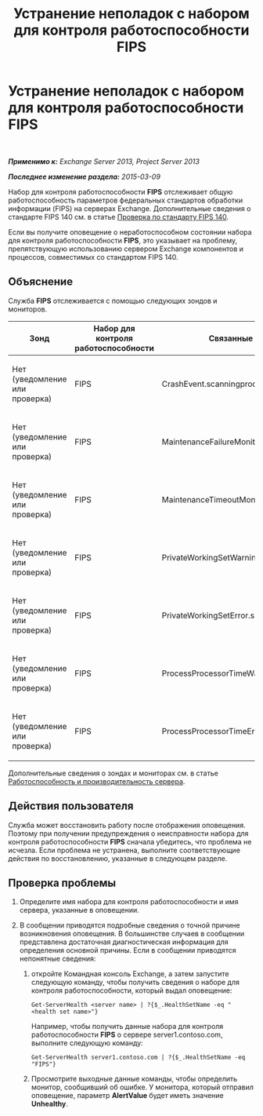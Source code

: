 ﻿---
title: Устранение неполадок с набором для контроля работоспособности FIPS
TOCTitle: Устранение неполадок с набором для контроля работоспособности FIPS
ms:assetid: 96e1b096-9cb5-426f-a84e-50d5599e4bbb
ms:mtpsurl: https://technet.microsoft.com/ru-ru/library/ms.exch.scom.fips(v=EXCHG.150)
ms:contentKeyID: 54652183
ms.date: 11/14/2015
mtps_version: v=EXCHG.150
ms.translationtype: HT
---

# Устранение неполадок с набором для контроля работоспособности FIPS

 

_**Применимо к:** Exchange Server 2013, Project Server 2013_

_**Последнее изменение раздела:** 2015-03-09_

Набор для контроля работоспособности **FIPS** отслеживает общую работоспособность параметров федеральных стандартов обработки информации (FIPS) на серверах Exchange. Дополнительные сведения о стандарте FIPS 140 см. в статье [Проверка по стандарту FIPS 140](http://go.microsoft.com/fwlink/p/?linkid=521913).

Если вы получите оповещение о неработоспособном состоянии набора для контроля работоспособности **FIPS**, это указывает на проблему, препятствующую использованию сервером Exchange компонентов и процессов, совместимых со стандартом FIPS 140.

## Объяснение

Служба **FIPS** отслеживается с помощью следующих зондов и мониторов.


<table>
<colgroup>
<col style="width: 33%" />
<col style="width: 33%" />
<col style="width: 33%" />
</colgroup>
<thead>
<tr class="header">
<th>Зонд</th>
<th>Набор для контроля работоспособности</th>
<th>Связанные мониторы</th>
</tr>
</thead>
<tbody>
<tr class="odd">
<td><p>Нет (уведомление или проверка)</p></td>
<td><p>FIPS</p></td>
<td><p>CrashEvent.scanningprocess</p></td>
</tr>
<tr class="even">
<td><p>Нет (уведомление или проверка)</p></td>
<td><p>FIPS</p></td>
<td><p>MaintenanceFailureMonitor.FIPS</p></td>
</tr>
<tr class="odd">
<td><p>Нет (уведомление или проверка)</p></td>
<td><p>FIPS</p></td>
<td><p>MaintenanceTimeoutMonitor.FIPS</p></td>
</tr>
<tr class="even">
<td><p>Нет (уведомление или проверка)</p></td>
<td><p>FIPS</p></td>
<td><p>PrivateWorkingSetWarning.scanningprocess</p></td>
</tr>
<tr class="odd">
<td><p>Нет (уведомление или проверка)</p></td>
<td><p>FIPS</p></td>
<td><p>PrivateWorkingSetError.scanningprocess</p></td>
</tr>
<tr class="even">
<td><p>Нет (уведомление или проверка)</p></td>
<td><p>FIPS</p></td>
<td><p>ProcessProcessorTimeWarning.scanningprocess</p></td>
</tr>
<tr class="odd">
<td><p>Нет (уведомление или проверка)</p></td>
<td><p>FIPS</p></td>
<td><p>ProcessProcessorTimeError.scanningprocess</p></td>
</tr>
</tbody>
</table>


Дополнительные сведения о зондах и мониторах см. в статье [Работоспособность и производительность сервера](https://technet.microsoft.com/ru-ru/library/jj150551\(v=exchg.150\)).

## Действия пользователя

Служба может восстановить работу после отображения оповещения. Поэтому при получении предупреждения о неисправности набора для контроля работоспособности **FIPS** сначала убедитесь, что проблема не исчезла. Если проблема не устранена, выполните соответствующие действия по восстановлению, указанные в следующем разделе.

## Проверка проблемы

1.  Определите имя набора для контроля работоспособности и имя сервера, указанные в оповещении.

2.  В сообщении приводятся подробные сведения о точной причине возникновения оповещения. В большинстве случаев в сообщении представлена достаточная диагностическая информация для определения основной причины. Если в сообщении приводятся непонятные сведения:
    
    1.  откройте Командная консоль Exchange, а затем запустите следующую команду, чтобы получить сведения о наборе для контроля работоспособности, который выдал оповещение:
        
            Get-ServerHealth <server name> | ?{$_.HealthSetName -eq "<health set name>"}
        
        Например, чтобы получить данные набора для контроля работоспособности **FIPS** о сервере server1.contoso.com, выполните следующую команду:
        
            Get-ServerHealth server1.contoso.com | ?{$_.HealthSetName -eq "FIPS"}
    
    2.  Просмотрите выходные данные команды, чтобы определить монитор, сообщивший об ошибке. У монитора, который отправил оповещение, параметр **AlertValue** будет иметь значение **Unhealthy**.

